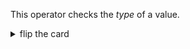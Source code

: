 This operator checks the _type_ of a value.

<details>
<summary>flip the card</summary>
<br>

# _typeof_ operator: `typeof`

```js
'use strict';

// you can check the type of a primitive directly
console.log(typeof '4');

// or indirectly, by first reading the value from a variable then checking
let stringFour = '4';
console.log(typeof stringFour);
```

</details>
